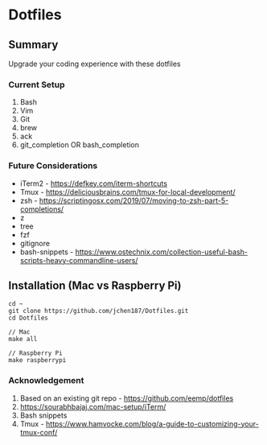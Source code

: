 # Dotfiles

## Summary
Upgrade your coding experience with these dotfiles

### Current Setup
1. Bash
2. Vim
3. Git
4. brew
5. ack
6. git_completion OR bash_completion

### Future Considerations
- iTerm2 - https://defkey.com/iterm-shortcuts
- Tmux - https://deliciousbrains.com/tmux-for-local-development/
- zsh - https://scriptingosx.com/2019/07/moving-to-zsh-part-5-completions/
- z
- tree
- fzf
- gitignore
- bash-snippets - https://www.ostechnix.com/collection-useful-bash-scripts-heavy-commandline-users/

## Installation (Mac vs Raspberry Pi)
```
cd ~
git clone https://github.com/jchen187/Dotfiles.git
cd Dotfiles

// Mac
make all

// Raspberry Pi
make raspberrypi
```

### Acknowledgement
1. Based on an existing git repo - https://github.com/eemp/dotfiles
2. https://sourabhbajaj.com/mac-setup/iTerm/
3. Bash snippets
4. Tmux - https://www.hamvocke.com/blog/a-guide-to-customizing-your-tmux-conf/
